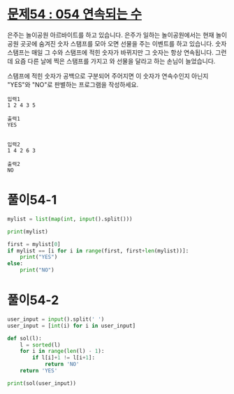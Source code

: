 # [문제54 : 054 연속되는 수](https://www.notion.so/54-8ff707089df84032b780994bc4ec916a)

은주는 놀이공원 아르바이트를 하고 있습니다. 은주가 일하는 놀이공원에서는 현재 놀이공원 곳곳에 숨겨진 숫자 스탬프를 모아 오면 선물을 주는 이벤트를 하고 있습니다. 숫자 스탬프는 매일 그 수와 스탬프에 적힌 숫자가 바뀌지만 그 숫자는 항상 연속됩니다. 
그런데 요즘 다른 날에 찍은 스탬프를 가지고 와 선물을 달라고 하는 손님이 늘었습니다.

스탬프에 적힌 숫자가 공백으로 구분되어 주어지면 이 숫자가 연속수인지 아닌지 "YES"와 "NO"로 판별하는 프로그램을 작성하세요.

    입력1
    1 2 4 3 5

    출력1
    YES


    입력2
    1 4 2 6 3

    출력2
    NO

# 풀이54-1

``` python
mylist = list(map(int, input().split()))

print(mylist)

first = mylist[0]
if mylist == [i for i in range(first, first+len(mylist))]:
    print("YES")
else:
    print("NO")
```

# 풀이54-2

``` python
user_input = input().split(' ')
user_input = [int(i) for i in user_input]

def sol(l):
    l = sorted(l)
    for i in range(len(l) - 1):
        if l[i]+1 != l[i+1]:
            return 'NO'
    return 'YES'

print(sol(user_input))
```